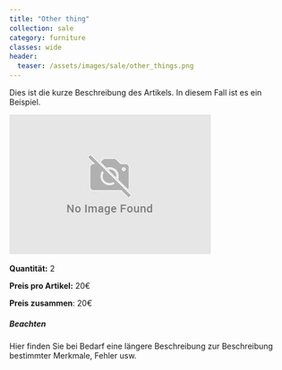```yaml
---
title: "Other thing"
collection: sale
category: furniture
classes: wide
header: 
  teaser: /assets/images/sale/other_things.png
---
```


Dies ist die kurze Beschreibung des Artikels. In diesem Fall ist es ein Beispiel.

<img src="/assets/images/sale/other_things.png" alt="Other"> 

**Quantität:** 2

**Preis pro Artikel:** 20€

**Preis zusammen**: 20€

##### Beachten 
Hier finden Sie bei Bedarf eine längere Beschreibung zur Beschreibung bestimmter Merkmale, Fehler usw.